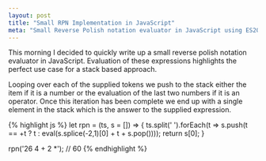 ```yaml
---
layout: post
title: "Small RPN Implementation in JavaScript"
meta: "Small Reverse Polish notation evaluator in JavaScript using ES2015"
---
```


This morning I decided to quickly write up a small reverse polish notation evaluator in JavaScript.
Evaluation of these expressions highlights the perfect use case for a stack based approach.
<!--more-->
Looping over each of the supplied tokens we push to the stack either the item if it is a number or the evaluation of the last two numbers if it is an operator.
Once this iteration has been complete we end up with a single element in the stack which is the answer to the supplied expression.

{% highlight js %}
let rpn = (ts, s = []) => {
  ts.split(' ').forEach(t =>
    s.push(t == +t ? t : eval(s.splice(-2,1)[0] + t + s.pop())));
  return s[0];
}

rpn('26 4 + 2 *'); // 60
{% endhighlight %}